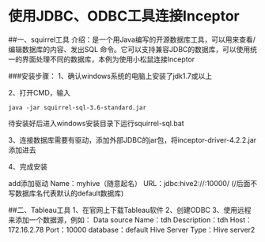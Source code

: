 # 使用JDBC、ODBC工具连接Inceptor

##一、squirrel工具
介绍：是一个用Java编写的开源数据库工具，可以用来查看/编辑数据库的内容、发出SQL 命令。它可以支持兼容JDBC的数据库，可以使用统一的界面处理不同的数据库，本例为使用小松鼠连接Inceptor

###安装步骤：
1、确认windows系统的电脑上安装了jdk1.7或以上

2、打开CMD，输入
```
java -jar squirrel-sql-3.6-standard.jar
```
待安装好后进入windows安装目录下运行squirrel-sql.bat

3、连接数据库需要有驱动，添加外部JDBC的jar包，将inceptor-driver-4.2.2.jar添加进去

4、完成安装


add添加驱动
Name：myhive（随意起名）
URL：jdbc:hive2://<Inceptor server IP>:10000/ (/后面不写数据库名代表默认的default数据库)


##二、Tableau工具
1、在官网上下载Tableau软件
2、创建ODBC
3、使用远程来添加一个数据源，例如：
    Data source Name：tdh
    Description：tdh
    Host：172.16.2.78
    Port：10000
    database：default
    Hive Server Type：Hive server2
